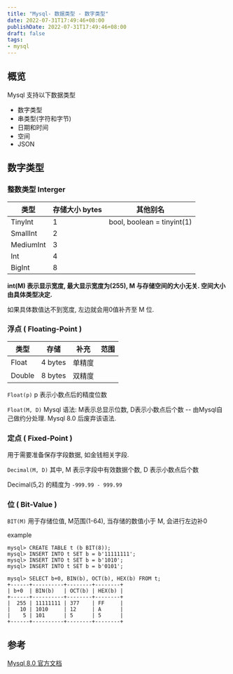 ```yaml
---
title: "Mysql- 数据类型 - 数字类型"
date: 2022-07-31T17:49:46+08:00
publishDate: 2022-07-31T17:49:46+08:00
draft: false
tags:
- mysql
---
```


## 概览

Mysql 支持以下数据类型

- 数字类型
- 串类型(字符和字节)
- 日期和时间
- 空间
- JSON

## 数字类型

### 整数类型 Interger

| 类型      | 存储大小 bytes | 其他别名                   |
| ---       | ---            | ---                        |
| TinyInt   | 1              | bool, boolean = tinyint(1) |
| SmallInt  | 2              |                            |
| MediumInt | 3              |                            |
| Int       | 4              |                            |
| BigInt    | 8              |                            |

**int(M) 表示显示宽度, 最大显示宽度为(255), M 与存储空间的大小无关. 空间大小由具体类型决定.**

如果具体数值达不到宽度, 左边就会用0值补齐至 M 位.

### 浮点 ( Floating-Point )

| 类型   | 存储    | 补充   | 范围 |
| ---    | ---     | ---    | ---  |
| Float  | 4 bytes | 单精度 |      |
| Double | 8 bytes | 双精度 |      |

`Float(p)` p 表示小数点后的精度位数

`Float(M, D)` Mysql 语法: M表示总显示位数, D表示小数点后个数 -- 由Mysql自己做约分处理. Mysql 8.0 后废弃该语法.

### 定点 ( Fixed-Point )

用于需要准备保存字段数据, 如金钱相关字段.

`Decimal(M, D)` 其中, M 表示字段中有效数据个数, D 表示小数点后个数

Decimal(5,2) 的精度为 `-999.99 - 999.99`

### 位 ( Bit-Value )

`BIT(M)` 用于存储位值, M范围(1-64), 当存储的数值小于 M, 会进行左边补0

example
```
mysql> CREATE TABLE t (b BIT(8));
mysql> INSERT INTO t SET b = b'11111111';
mysql> INSERT INTO t SET b = b'1010';
mysql> INSERT INTO t SET b = b'0101';
```

```
mysql> SELECT b+0, BIN(b), OCT(b), HEX(b) FROM t;
+------+----------+--------+--------+
| b+0  | BIN(b)   | OCT(b) | HEX(b) |
+------+----------+--------+--------+
|  255 | 11111111 | 377    | FF     |
|   10 | 1010     | 12     | A      |
|    5 | 101      | 5      | 5      |
+------+----------+--------+--------+
```

## 参考
[Mysql 8.0 官方文档](https://dev.mysql.com/doc/refman/8.0/en/)
